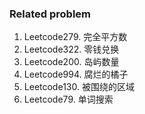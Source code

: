 ### Related problem
1. Leetcode279. 完全平方数
2. Leetcode322. 零钱兑换
3. Leetcode200. 岛屿数量
4. Leetcode994. 腐烂的橘子
5. Leetcode130. 被围绕的区域
6. Leetcode79. 单词搜索
